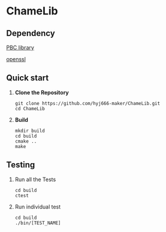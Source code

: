 # ChameLib

## Dependency

[PBC library](http://crypto.stanford.edu/pbc/)

[openssl](https://github.com/openssl/openssl.git)

## Quick start

1. **Clone the Repository**

   ```
   git clone https://github.com/hyj666-maker/ChameLib.git
   cd ChameLib
   ```

2. **Build**

   ```
   mkdir build
   cd build
   cmake ..
   make
   ```

## Testing

1. Run all the Tests

   ```
   cd build
   ctest
   ```

2. Run individual test

   ```
   cd build
   ./bin/[TEST_NAME]
   ```